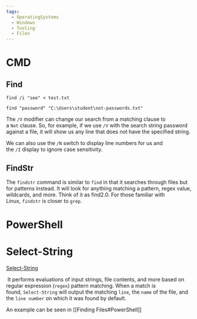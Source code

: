 ```yaml
---
tags:
  - OperatingSystems
  - Windows
  - Tooling
  - Files
---
```


# CMD
## Find 


```cmd-session
find /i "see" < test.txt
```

```cmd-session
find "password" "C:\Users\student\not-passwords.txt" 
```

The `/V` modifier can change our search from a matching clause to a `Not` clause. So, for example, if we use `/V` with the search string password against a file, it will show us any line that does not have the specified string. 

We can also use the `/N` switch to display line numbers for us and the `/I` display to ignore case sensitivity.

## FindStr

The `findstr` command is similar to `find` in that it searches through files but for patterns instead. It will look for anything matching a pattern, regex value, wildcards, and more. Think of it as find2.0. For those familiar with Linux, `findstr` is closer to `grep`.


# PowerShell


# Select-String

[Select-String](https://learn.microsoft.com/en-us/powershell/module/microsoft.powershell.utility/select-string?view=powershell-7.2)

 It performs evaluations of input strings, file contents, and more based on regular expression (`regex`) pattern matching. When a match is found, `Select-String` will output the matching `line`, the `name` of the file, and the `line number` on which it was found by default.

An example can be seen in [[Finding Files#PowerShell]]